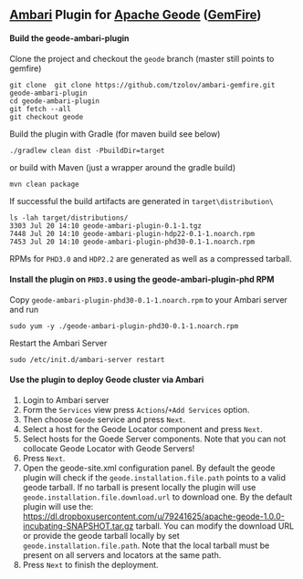 [Ambari](https://ambari.apache.org/) Plugin for [Apache Geode](http://geode.incubator.apache.org/) ([GemFire](http://pivotal.io/big-data/pivotal-gemfire)) 
----
#### Build the geode-ambari-plugin
Clone the project and checkout the `geode` branch (master still points to gemfire)
```
git clone  git clone https://github.com/tzolov/ambari-gemfire.git geode-ambari-plugin
cd geode-ambari-plugin
git fetch --all
git checkout geode
```
Build the plugin with Gradle (for maven build see below)
```
./gradlew clean dist -PbuildDir=target
```
or build with Maven (just a wrapper around the gradle build)
```
mvn clean package
```
If successful the build artifacts are generated in `target\distribution\` 
```
ls -lah target/distributions/
3303 Jul 20 14:10 geode-ambari-plugin-0.1-1.tgz
7448 Jul 20 14:10 geode-ambari-plugin-hdp22-0.1-1.noarch.rpm
7453 Jul 20 14:10 geode-ambari-plugin-phd30-0.1-1.noarch.rpm
```
RPMs for `PHD3.0` and `HDP2.2` are generated as well as a compressed tarball. 
#### Install the plugin on `PHD3.0` using the geode-ambari-plugin-phd RPM
Copy `geode-ambari-plugin-phd30-0.1-1.noarch.rpm` to your Ambari server and run
```
sudo yum -y ./geode-ambari-plugin-phd30-0.1-1.noarch.rpm
```
Restart the Ambari Server
```
sudo /etc/init.d/ambari-server restart
```
#### Use the plugin to deploy Geode cluster via Ambari
1. Login to Ambari server
2. Form the `Services` view press `Actions`/`+Add Services` option.
3. Then choose `Geode` service and press `Next`.
4. Select a host for the Geode Locator component and press `Next`.
5. Select hosts for the Goede Server components. Note that you can not collocate Geode Locator with Geode Servers!
6. Press `Next`.
7. Open the geode-site.xml configuration panel. By default the geode plugin will check if the `geode.installation.file.path` points to a valid geode tarball. If no tarball is present locally the plugin will use `geode.installation.file.download.url` to download one. By the default plugin will use the: https://dl.dropboxusercontent.com/u/79241625/apache-geode-1.0.0-incubating-SNAPSHOT.tar.gz tarball. You can modify the download URL or provide the geode tarball locally by set `geode.installation.file.path`. Note that the local tarball must be present on all servers and locators at the same path.
8. Press `Next` to finish the deployment. 



